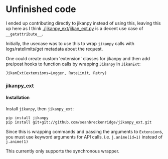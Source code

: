# Unfinished code

I ended up contributing directly to jikanpy instead of using this, leaving this up here as I think [./jikanpy_ext/jikan_ext.py](./jikanpy_ext/jikan_ext.py) is a decent use case of `__getattribute__`.

Initially, the usecase was to use this to wrap `jikanpy` calls with logs/ratelimits/get metadata about the request.

One could create custom 'extension' classes for jikanpy and then add pre/post hooks to function calls by wrapping `Jikanpy` in `JikanExt`:

`
JikanExt(extensions=Logger, RateLimit, Retry)
`

### jikanpy_ext

#### Installation

Install `jikanpy`, then `jikanpy_ext`:

```
pip install jikanpy
pip install git+git://github.com/seanbreckenridge/jikanpy_ext.git
```

Since this is wrapping commands and passing the arguments to `Extension`s, you must use keyword arguments for API calls. i.e. `j.anime(id=1)` instead of `j.anime(1)`

This currently only supports the synchronous wrapper.

